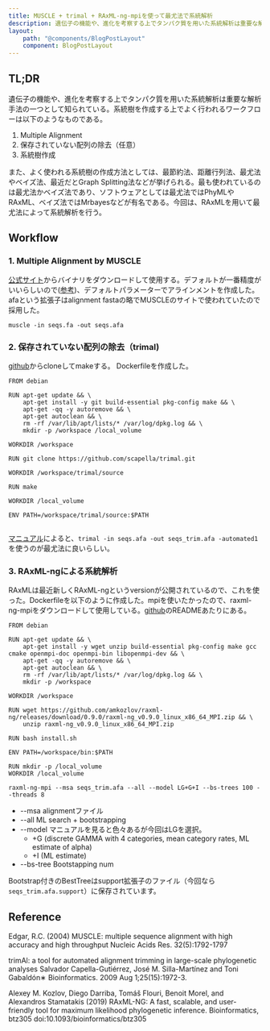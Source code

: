 ```yaml
---
title: MUSCLE + trimal + RAxML-ng-mpiを使って最尤法で系統解析
description: 遺伝子の機能や、進化を考察する上でタンパク質を用いた系統解析は重要な解析手法の一つとして知られている。今回は、MUSCLEを用いてマルチプルアラインメントを作成し、非保存領域をTrimAlで除去したあと、RAxMLを用いて最尤法によって系統解析を行う。
layout:
    path: "@components/BlogPostLayout"
    component: BlogPostLayout
---
```


## TL;DR

遺伝子の機能や、進化を考察する上でタンパク質を用いた系統解析は重要な解析手法の一つとして知られている。系統樹を作成する上でよく行われるワークフローは以下のようなものである。

1. Multiple Alignment
2. 保存されていない配列の除去（任意）
3. 系統樹作成

また、よく使われる系統樹の作成方法としては、最節約法、距離行列法、最尤法やベイズ法、最近だとGraph Splitting法などが挙げられる。最も使われているのは最尤法かベイズ法であり、ソフトウェアとしては最尤法ではPhyMLやRAxML、ベイズ法ではMrbayesなどが有名である。今回は、RAxMLを用いて最尤法によって系統解析を行う。

## Workflow

### 1. Multiple Alignment by MUSCLE

[公式サイト](https://drive5.com/muscle/downloads.htm)からバイナリをダウンロードして使用する。デフォルトが一番精度がいいらしいので([参考](https://drive5.com/muscle/manual/accurate.html))、デフォルトパラメーターでアラインメントを作成した。afaという拡張子はalignment fastaの略でMUSCLEのサイトで使われていたので採用した。

`muscle -in seqs.fa -out seqs.afa`

### 2. 保存されていない配列の除去（trimal)

[github](https://github.com/scapella/trimal)からcloneしてmakeする。
Dockerfileを作成した。

```docker
FROM debian

RUN apt-get update && \
    apt-get install -y git build-essential pkg-config make && \
    apt-get -qq -y autoremove && \
    apt-get autoclean && \
    rm -rf /var/lib/apt/lists/* /var/log/dpkg.log && \
    mkdir -p /workspace /local_volume 

WORKDIR /workspace

RUN git clone https://github.com/scapella/trimal.git 

WORKDIR /workspace/trimal/source

RUN make

WORKDIR /local_volume

ENV PATH=/workspace/trimal/source:$PATH
 
```

[マニュアル](http://trimal.cgenomics.org/use_of_the_command_line_trimal_v1.2)によると、`trimal -in seqs.afa -out seqs_trim.afa -automated1`を使うのが最尤法に良いらしい。

### 3. RAxML-ngによる系統解析

RAxMLは最近新しくRAxML-ngというversionが公開されているので、これを使った。Dockerfileを以下のように作成した。mpiを使いたかったので、raxml-ng-mpiをダウンロードして使用している。[github](https://github.com/amkozlov/raxml-ng)のREADMEあたりにある。

```docker
FROM debian

RUN apt-get update && \
    apt-get install -y wget unzip build-essential pkg-config make gcc cmake openmpi-doc openmpi-bin libopenmpi-dev && \
    apt-get -qq -y autoremove && \
    apt-get autoclean && \
    rm -rf /var/lib/apt/lists/* /var/log/dpkg.log && \
    mkdir -p /workspace

WORKDIR /workspace

RUN wget https://github.com/amkozlov/raxml-ng/releases/download/0.9.0/raxml-ng_v0.9.0_linux_x86_64_MPI.zip && \
    unzip raxml-ng_v0.9.0_linux_x86_64_MPI.zip

RUN bash install.sh 

ENV PATH=/workspace/bin:$PATH

RUN mkdir -p /local_volume
WORKDIR /local_volume
```


`raxml-ng-mpi --msa seqs_trim.afa --all --model LG+G+I --bs-trees 100 --threads 8`

- --msa alignmentファイル
- --all ML search + bootstrapping
- --model マニュアルを見ると色々あるが今回はLGを選択。
	- +G (discrete GAMMA with 4 categories, mean category rates, ML estimate of alpha)
	- +I (ML estimate)
- --bs-tree Bootstapping num

Bootstrap付きのBestTreeはsupport拡張子のファイル（今回なら`seqs_trim.afa.support`）に保存されています。

## Reference
Edgar, R.C. (2004) MUSCLE: multiple sequence alignment with high accuracy and high throughput Nucleic Acids Res. 32(5):1792-1797

trimAl: a tool for automated alignment trimming in large-scale phylogenetic analyses Salvador Capella-Gutiérrez, José M. Silla-Martínez and Toni Gabaldón∗ Bioinformatics. 2009 Aug 1;25(15):1972-3.

Alexey M. Kozlov, Diego Darriba, Tomáš Flouri, Benoit Morel, and Alexandros Stamatakis (2019) RAxML-NG: A fast, scalable, and user-friendly tool for maximum likelihood phylogenetic inference. Bioinformatics, btz305 doi:10.1093/bioinformatics/btz305